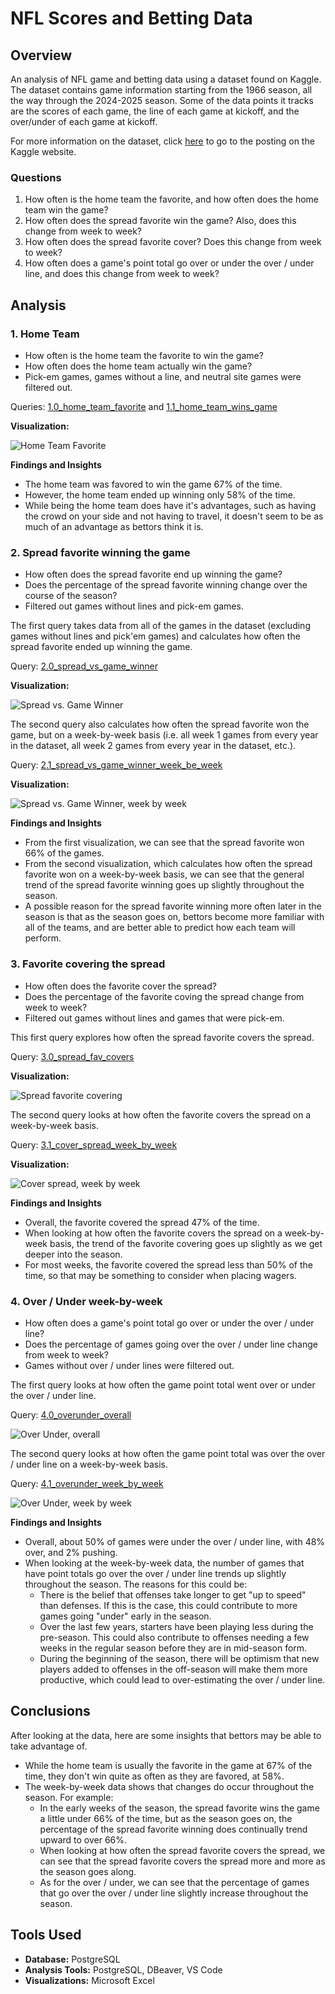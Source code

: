 # NFL Scores and Betting Data

## Overview

An analysis of NFL game and betting data using a dataset found on Kaggle. The dataset contains game information starting from the 1966 season, all the way through the 2024-2025 season. Some of the data points it tracks are the scores of each game, the line of each game at kickoff, and the over/under of each game at kickoff.

For more information on the dataset, click [here](https://www.kaggle.com/datasets/tobycrabtree/nfl-scores-and-betting-data/data) to go to the posting on the Kaggle website.

### Questions

1. How often is the home team the favorite, and how often does the home team win the game?
2. How often does the spread favorite win the game? Also, does this change from week to week?
3. How often does the spread favorite cover? Does this change from week to week?
4. How often does a game's point total go over or under the over / under line, and does this change from week to week?

## Analysis

### 1. Home Team

- How often is the home team the favorite to win the game?
- How often does the home team actually win the game?
- Pick-em games, games without a line, and neutral site games were filtered out.

Queries: [1.0_home_team_favorite](Scripts/1.0_home_team_favorite.sql) and [1.1_home_team_wins_game](Scripts/1.1_home_team_wins_game.sql)

**Visualization:**

![Home Team Favorite](images/1.0_home_team_favorite.png)

**Findings and Insights**

- The home team was favored to win the game 67% of the time.
- However, the home team ended up winning only 58% of the time.
- While being the home team does have it's advantages, such as having the crowd on your side and not having to travel, it doesn't seem to be as much of an advantage as bettors think it is.

### 2. Spread favorite winning the game

- How often does the spread favorite end up winning the game?
- Does the percentage of the spread favorite winning change over the course of the season?
- Filtered out games without lines and pick-em games.

The first query takes data from all of the games in the dataset (excluding games without lines and pick'em games) and calculates how often the spread favorite ended up winning the game.

Query: [2.0_spread_vs_game_winner](Scripts/2.0_spread_vs_game_winner.sql)

**Visualization:**

![Spread vs. Game Winner](images/2.0_spread_vs_game_winner.png)

The second query also calculates how often the spread favorite won the game, but on a week-by-week basis (i.e. all week 1 games from every year in the dataset, all week 2 games from every year in the dataset, etc.).  

Query: [2.1_spread_vs_game_winner_week_be_week](images/2.1_spread_vs_game_winner_week_by_week.png)

**Visualization:**

![Spread vs. Game Winner, week by week](images/2.1_spread_vs_game_winner_week_by_week.png)

**Findings and Insights**

- From the first visualization, we can see that the spread favorite won 66% of the games.
- From the second visualization, which calculates how often the spread favorite won on a week-by-week basis, we can see that the general trend of the spread favorite winning goes up slightly throughout the season.
- A possible reason for the spread favorite winning more often later in the season is that as the season goes on, bettors become more familiar with all of the teams, and are better able to predict how each team will perform.

### 3. Favorite covering the spread

- How often does the favorite cover the spread?
- Does the percentage of the favorite coving the spread change from week to week?
- Filtered out games without lines and games that were pick-em.

This first query explores how often the spread favorite covers the spread.

Query: [3.0_spread_fav_covers](Scripts/3.0_spread_fav_covers.sql)

**Visualization:**

![Spread favorite covering](images/3.0_spread_fav_covers.png)

The second query looks at how often the favorite covers the spread on a week-by-week basis.

Query: [3.1_cover_spread_week_by_week](Scripts/3.1_cover_spread_week_by_week.sql)

**Visualization:**

![Cover spread, week by week](images/3.1_cover_spread_week_by_week.png)

**Findings and Insights**

- Overall, the favorite covered the spread 47% of the time.
- When looking at how often the favorite covers the spread on a week-by-week basis, the trend of the favorite covering goes up slightly as we get deeper into the season.
- For most weeks, the favorite covered the spread less than 50% of the time, so that may be something to consider when placing wagers.

### 4. Over / Under week-by-week

- How often does a game's point total go over or under the over / under line?
- Does the percentage of games going over the over / under line change from week to week?
- Games without over / under lines were filtered out.

The first query looks at how often the game point total went over or under the over / under line.

Query: [4.0_overunder_overall](Scripts/4.0_overunder_overall.sql)

![Over Under, overall](images/4.0_overunder_overall.png)

The second query looks at how often the game point total was over the over / under line on a week-by-week basis.

Query: [4.1_overunder_week_by_week](Scripts/4.1_overunder_week_by_week.sql)

![Over Under, week by week](images/4.1_overunder_week_by_week.png)

**Findings and Insights**

- Overall, about 50% of games were under the over / under line, with 48% over, and 2% pushing.
- When looking at the week-by-week data, the number of games that have point totals go over the over / under line trends up slightly throughout the season. The reasons for this could be:
    - There is the belief that offenses take longer to get "up to speed" than defenses. If this is the case, this could contribute to more games going "under" early in the season.
    - Over the last few years, starters have been playing less during the pre-season. This could also contribute to offenses needing a few weeks in the regular season before they are in mid-season form.
    - During the beginning of the season, there will be optimism that new players added to offenses in the off-season will make them more productive, which could lead to over-estimating the over / under line.

## Conclusions

After looking at the data, here are some insights that bettors may be able to take advantage of.

- While the home team is usually the favorite in the game at 67% of the time, they don't win quite as often as they are favored, at 58%.
- The week-by-week data shows that changes do occur throughout the season.  For example:
    - In the early weeks of the season, the spread favorite wins the game a little under 66% of the time, but as the season goes on, the percentage of the spread favorite winning does continually trend upward to over 66%.
    - When looking at how often the spread favorite covers the spread, we can see that the spread favorite covers the spread more and more as the season goes along.
    - As for the over / under, we can see that the percentage of games that go over the over / under line slightly increase throughout the season.

## Tools Used
- **Database:** PostgreSQL
- **Analysis Tools:** PostgreSQL, DBeaver, VS Code
- **Visualizations:** Microsoft Excel